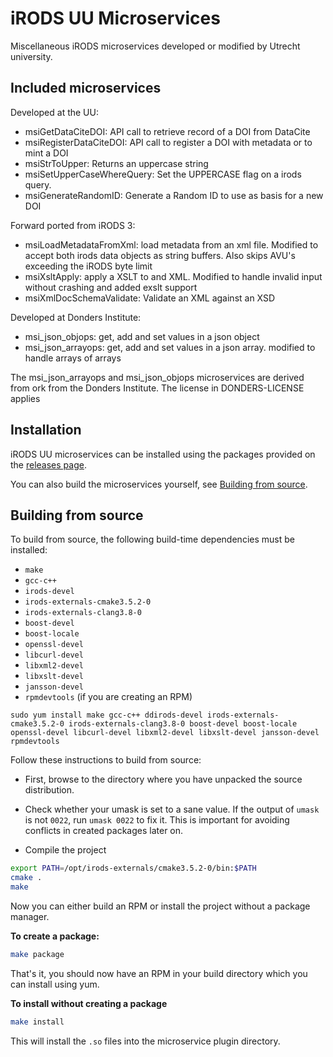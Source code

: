 # iRODS UU Microservices
Miscellaneous iRODS microservices developed or modified by Utrecht university.


## Included microservices
Developed at the UU:
  * msiGetDataCiteDOI: API call to retrieve record of a DOI from DataCite
  * msiRegisterDataCiteDOI: API call to register a DOI with metadata or to mint a DOI
  * msiStrToUpper: Returns an uppercase string
  * msiSetUpperCaseWhereQuery: Set the UPPERCASE flag on a irods query.
  * msiGenerateRandomID: Generate a Random ID to use as basis for a new DOI

Forward ported from iRODS 3:
  * msiLoadMetadataFromXml:
     load metadata from an xml file. Modified to accept both irods data objects as string buffers. Also skips AVU's exceeding the iRODS byte limit
  * msiXsltApply: apply a XSLT to and XML. Modified to handle invalid input without crashing and added exslt support
  * msiXmlDocSchemaValidate: Validate an XML against an XSD

Developed at Donders Institute:
  * msi\_json\_objops: get, add and set values in a json object
  * msi\_json\_arrayops: get, add and set values in a json array. modified to handle arrays of arrays

The msi\_json\_arrayops and msi\_json\_objops microservices are derived from
ork from the Donders Institute. The license in DONDERS-LICENSE applies


## Installation
iRODS UU microservices can be installed using the packages provided on the
[releases page](https://github.com/UtrechtUniversity/irods-uu-microservices/releases).

You can also build the microservices yourself, see [Building from source](#building-from-source).


## Building from source
To build from source, the following build-time dependencies must be installed:

- `make`
- `gcc-c++`
- `irods-devel`
- `irods-externals-cmake3.5.2-0`
- `irods-externals-clang3.8-0`
- `boost-devel`
- `boost-locale`
- `openssl-devel`
- `libcurl-devel`
- `libxml2-devel`
- `libxslt-devel`
- `jansson-devel`
- `rpmdevtools` (if you are creating an RPM)

```
sudo yum install make gcc-c++ ddirods-devel irods-externals-cmake3.5.2-0 irods-externals-clang3.8-0 boost-devel boost-locale openssl-devel libcurl-devel libxml2-devel libxslt-devel jansson-devel rpmdevtools
```

Follow these instructions to build from source:

- First, browse to the directory where you have unpacked the source
  distribution.

- Check whether your umask is set to a sane value. If the output of
  `umask` is not `0022`, run `umask 0022` to fix it. This is important
  for avoiding conflicts in created packages later on.

- Compile the project
```bash
export PATH=/opt/irods-externals/cmake3.5.2-0/bin:$PATH
cmake .
make
```

Now you can either build an RPM or install the project without a package manager.

**To create a package:**
```bash
make package
```

That's it, you should now have an RPM in your build directory which you can install using yum.

**To install without creating a package**
```bash
make install
```

This will install the `.so` files into the microservice plugin directory.
